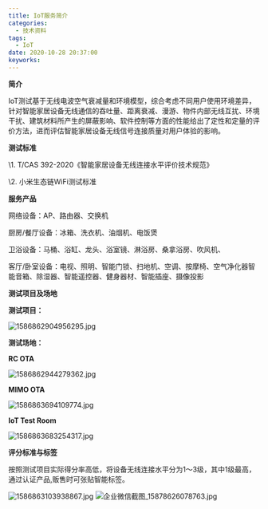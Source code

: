 ```yaml
---
title: IoT服务简介
categories:
  - 技术资料
tags:
  - IoT
date: 2020-10-28 20:37:00
keyworks:
---
```



**简介**

 

IoT测试基于无线电波空气衰减量和环境模型，综合考虑不同用户使用环境差异，针对智能家居设备无线通信的吞吐量、距离衰减、漫游、物件内部无线互扰、环境干扰、建筑材料所产生的屏蔽影响、软件控制等方面的性能给出了定性和定量的评价方法，进而评估智能家居设备无线信号连接质量对用户体验的影响。

 

  

**测试标准**

 

\1. T/CAS 392-2020《智能家居设备无线连接水平评价技术规范》

\2. 小米生态链WiFi测试标准

 

  

**服务产品**

 

网络设备：AP、路由器、交换机

厨房/餐厅设备：冰箱、洗衣机、油烟机、电饭煲

卫浴设备：马桶、浴缸、龙头、浴室镜、淋浴房、桑拿浴房、吹风机、

客厅/卧室设备：电视、照明、智能门锁、扫地机、空调、按摩椅、空气净化器智能音箱、除湿器、智能遥控器、健身器材、智能插座、摄像投影

 

  

**测试项目及场地**

 

**测试项目：**

![1586862904956295.jpg](https://xie-jerry.github.io/picture/9.jpg)

 

**测试场地：**

**RC OTA**

![1586862944279362.jpg](https://xie-jerry.github.io/picture/10.jpg)

 

**MIMO OTA**

![1586863694109774.jpg](https://xie-jerry.github.io/picture/11.jpg)

 

**IoT Test Room**

![1586863683254317.jpg](https://xie-jerry.github.io/picture/12.jpg)

 

  

**评分标准与标签**

 

按照测试项目实际得分率高低，将设备无线连接水平分为1～3级，其中1级最高，通过认证产品,贩售时可张贴智能标签。

![1586863103938867.jpg](https://xie-jerry.github.io/picture/13.jpg)     ![企业微信截图_15878626078763.jpg](https://xie-jerry.github.io/picture/14.jpg)

 
